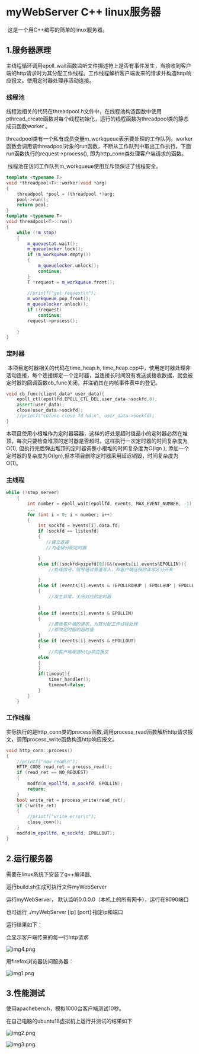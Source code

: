 # myWebServer C++ linux服务器

​	这是一个用C++编写的简单的linux服务器。

## 1.服务器原理

​		主线程循环调用epoll_wait函数监听文件描述符上是否有事件发生，当接收到客户端的http请求时为其分配工作线程。工作线程解析客户端发来的请求并构造http响应报文。使用定时器处理非活动连接。

### 线程池

​	 线程池相关的代码在threadpool.h文件中，在线程池构造函数中使用pthread_create函数对每个线程初始化，运行的线程函数为threadpool类的静态成员函数worker 。

​	 threadpool类有一个私有成员变量m_workqueue表示要处理的工作队列。worker 函数会调用该threadpool对象的run函数，不断从工作队列中取出工作执行。下面run函数执行的request->process(), 即为http_conn类处理客户端请求的函数。

​	线程池在访问工作队列m_workqueue使用互斥锁保证了线程安全。

```C++
template <typename T>
void *threadpool<T>::worker(void *arg)
{
    threadpool *pool = (threadpool *)arg;
    pool->run();
    return pool;
}
template <typename T>
void threadpool<T>::run()
{
    while (!m_stop)
    {
        m_queuestat.wait();
        m_queuelocker.lock();
        if (m_workqueue.empty())
        {
            m_queuelocker.unlock();
            continue;
        }
        T *request = m_workqueue.front();
        
        //printf("get request\n");
        m_workqueue.pop_front();
        m_queuelocker.unlock();
        if (!request)
            continue;
        request->process();
        
    }
}
```

### 定时器

​	  本项目定时器相关的代码在time_heap.h, time_heap.cpp中，使用定时器处理非活动连接，每个连接绑定一个定时器，当连接长时间没有发送或接收数据，就会被定时器的回调函数cb_func关闭，并注销其在内核事件表中的登记。

```C++
void cb_func(client_data* user_data){
    epoll_ctl(epollfd,EPOLL_CTL_DEL,user_data->sockfd,0);
    assert(user_data);
    close(user_data->sockfd);
    //printf("cbfunc close fd %d\n", user_data->sockfd);
}
```

​		本项目使用小根堆作为定时器容器，这样的好处是超时值最小的定时器必然在堆顶，每次只要检查堆顶的定时器是否超时。这样执行一次定时器的时间复杂度为O(1), 但执行完后弹出堆顶的定时器调整小根堆的时间复杂度为O(lgn ),  添加一个定时器的复杂度为O(lgn),但本项目删除定时器采用延迟销毁，时间复杂度为O(1)。

### 主线程 

```C++
while (!stop_server)
    {
        int number = epoll_wait(epollfd, events, MAX_EVENT_NUMBER, -1);
		...
        for (int i = 0; i < number; i++)
        {
            int sockfd = events[i].data.fd;
            if (sockfd == listenfd)
            {
               //建立连接
               //为连接分配定时器

            }
            else if((sockfd=pipefd[0])&&(events[i].events&EPOLLIN)){
                //处理信号，信号通过管道写入，和客户端连接的读写区分开来

            }
            else if (events[i].events & (EPOLLRDHUP | EPOLLHUP | EPOLLERR))
            {
                //发生异常，关闭对应的定时器
                
            }
            else if (events[i].events & EPOLLIN)
            {
                //接收客户端的请求，为其分配工作线程处理
                //修改定时器的超时值
            }
            else if (events[i].events & EPOLLOUT)
            {
                //向客户端发送http响应报文
            else
            {
            }
            if(timeout){
                timer_handler();
                timeout=false;
            }
        }
    }
```

### 工作线程

实际执行的是http_conn类的process函数,调用process_read函数解析http请求报文，调用process_write函数构造http响应报文。

```C++
void http_conn::process()
{
    //printf("now read\n");
    HTTP_CODE read_ret = process_read();
    if (read_ret == NO_REQUEST)
    {
        modfd(m_epollfd, m_sockfd, EPOLLIN);
        return;
    }
    bool write_ret = process_write(read_ret);
    if (!write_ret)
    {
        //printf("write error\n");
        close_conn();
    }
    modfd(m_epollfd, m_sockfd, EPOLLOUT);
}
```

## 2.运行服务器

需要在linux系统下安装了g++编译器,

运行build.sh生成可执行文件myWebServer

运行myWebServer， 默认监听0.0.0.0（本机上的所有网卡），运行在9090端口

也可运行   ./myWebServer [ip] [port]  指定ip和端口

运行结果如下：

会显示客户端传来的每一行http请求

![img4.png](https://github.com/windrider/myWebServer/blob/main/imgs/img4.png?raw=true)

用firefox浏览器访问服务器：

![img1.png](https://github.com/windrider/myWebServer/blob/main/imgs/img1.png?raw=true)

## 3.性能测试

使用apachebench，模拟1000台客户端测试10秒。

在自己电脑的ubuntu18虚拟机上运行并测试的结果如下

![img2.png](https://github.com/windrider/myWebServer/blob/main/imgs/img2.png?raw=true)

![img3.png](https://github.com/windrider/myWebServer/blob/main/imgs/img3.png?raw=true)